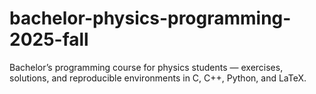 # bachelor-physics-programming-2025-fall
Bachelor’s programming course for physics students — exercises, solutions, and reproducible environments in C, C++, Python, and LaTeX.
